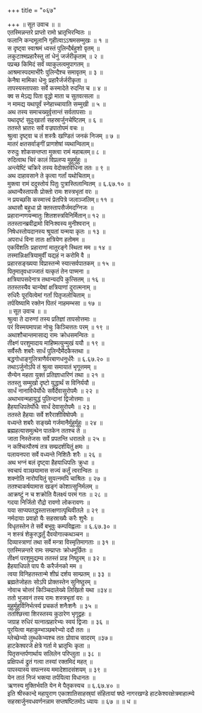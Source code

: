 +++
title = "०६७"

+++
॥ सूत उवाच ॥ ॥  
एतस्मिन्नन्तरे प्राप्तो रामो भ्रातृभिरन्वितः ॥  
फलानि कन्दमूलानि गृहीत्वाऽऽश्रमसम्मुखः ॥ १ ॥  
स दृष्ट्वा स्वाश्रमं ध्वस्तं पुलिन्दैर्बहुशो वृतम् ॥  
लकुटाश्मप्रहारैस्तु तां धेनुं जर्जरीकृताम् ॥ २ ॥  
पप्रच्छ किमिदं सर्वं व्याकुलत्वमुपागतम् ॥  
आश्रमास्पदमाभीरैः पुलिन्दैश्च समावृतम् ॥ ३ ॥  
केनैषा मामिका धेनुः प्रहारैर्जर्जरीकृता ॥  
तापस्यस्तापसाः सर्वे कस्मादेते रुदन्ति च ॥ ४ ॥  
क्व स मेऽद्य पिता वृद्धो माता च सुतवत्सला ॥  
न मामद्य यथापूर्वं स्नेहाच्चायाति सम्मुखी ॥ ५ ॥  
अथ तस्य समाचख्युर्वृत्तान्तं सर्वतापसाः ॥  
यथादृष्टं सुदुःखार्ता सहस्रार्जुनचेष्टितम् ॥ ६ ॥  
ततस्ते भ्रातरः सर्वे वज्रपातोपमं वचः ॥  
श्रुत्वा दृष्ट्वा च तं शस्त्रैः खण्डितं जनकं निजम् ॥ ७ ॥  
मातरं क्षतसर्वाङ्गीं प्राणशेषां व्यथान्विताम्॥  
रुरुदुः शोकसन्तप्ता मुक्त्वा रामं महाबलम्॥ ८ ॥  
रुदित्वाथ चिरं कालं विप्रलप्य मुहुर्मुहुः ॥  
अन्त्येष्टिं चक्रिरे तस्य वेदोक्तविधिना ततः ॥ ९ ॥  
अथ दाहावसाने ते कृत्वा गर्तां यथोचिताम्॥  
मुक्त्वा रामं ददुस्तोयं पितुः पुत्रास्तिलान्वितम् ॥ ६.६७.१० ॥  
अथान्यैस्तापसैः प्रोक्तो रामः शस्त्रभृतां वरः ॥  
न प्रयच्छसि कस्मात्त्वं प्रेतपित्रे जलाञ्जलिम्॥ ११ ॥  
अथासौ बहुधा प्रो क्तस्तापसैर्जमदग्निजः ॥  
प्रहारान्गणयन्मातुः शितशस्त्रविनिर्मितान्॥ १२ ॥  
ततस्तानब्रवीद्रामो विनिःश्वस्य मुनीश्वरान् ॥  
निषेधस्तोयदानस्य श्रूयतां यन्मया कृतः ॥ १३ ॥  
अपराधं विना तातः क्षत्रियेण हतोमम ॥  
एकविंशतिः प्रहाराणां मातुरङ्गे स्थिता मम ॥ १४ ॥  
तस्मान्निःक्षत्रियामुर्वीं यद्यहं न करोमि वै ॥  
प्रहारसङ्ख्यया विप्रास्तन्मे स्यात्सर्वपातकम् ॥ १५ ॥  
पितृमातृवधाज्जातं यत्कृतं तेन पाप्मना ॥  
क्षत्रियापसदेनात्र तथान्यदपि कुत्सितम् ॥ १६ ॥  
ततस्तस्यैव चान्येषां क्षत्रियाणां दुरात्मनाम् ॥  
रुधिरैः पूरयित्वेमां गर्तां पितृजलोचिताम् ॥  
तर्पयिष्यामि रक्तेन पितरं नाहमम्भसा ॥ १७ ॥  
॥ सूत उवाच ॥ ॥  
श्रुत्वा ते दारुणां तस्य प्रतिज्ञां तापसोत्तमाः ॥  
परं विस्मयमापन्ना नोचुः किञ्चित्ततः परम् ॥ १९ ॥  
अथाशौचान्तमासाद्य रामः क्रोधसमन्वितः ॥  
तीक्ष्णं परशुमादाय माहिष्मत्युन्मुखं ययौ ॥ १९ ॥  
सर्वैस्तैः शबरैः सार्धं पुलिन्दैर्मेदकैस्तथा ॥  
बद्धगोधाङ्गुलित्राणैर्वरबाणधनुर्धरैः ॥ ६.६७.२० ॥  
तथाऽर्जुनोऽपि तं श्रुत्वा समायातं भृगूत्तमम् ॥  
सैन्येन महता युक्तं प्रतिज्ञाधारिणं तथा ॥ २१ ॥  
ततस्तु सम्मुखो दृष्टो युद्धार्थं स विनिर्ययौ ॥  
सार्धं नानाविधैर्योधैः सर्वैर्देवासुरोपमैः ॥ २२ ॥  
अथाभवन्महायुद्धं पुलिन्दानां द्विजोत्तमाः ॥  
हैहयाधिपतेर्योधैः सार्धं देवासुरोपमैः ॥ २३ ॥  
ततस्ते हैहयाः सर्वे शरैराशीविषोपमैः ॥  
वध्यन्ते शबरैः सङ्ख्ये गर्जमानैर्मुहुर्मुहुः ॥ २४ ॥  
ब्रह्महत्यासमुत्थेन पातकेन ततश्च ते ॥  
जाता निस्तेजसः सर्वे प्रपतन्ति धरातले ॥ २५ ॥  
न कश्चित्पौरुषं तत्र सम्प्रदर्शयितुं क्षमः ॥  
पलायनपरा सर्वे वध्यन्ते निशितैः शरैः ॥ २६ ॥  
अथ भग्नं बलं दृष्ट्वा हैहयाधिपतिः क्रुधा ॥  
स्वचापं वाञ्छयामास सज्यं कर्तुं त्वरान्वितः ॥  
शक्नोति नारोपयितुं सुयत्नमपि चाश्रितः ॥ २७ ॥  
ततश्चाकर्षयामास खङ्गं कोशात्सुनिर्मलम् ॥  
आक्रष्टुं न च शक्रोति वैलक्ष्यं परमं गतः ॥ २८ ॥  
गदया निर्जितो रौद्रो रावणो लोकरावणः ॥  
यया साप्यपतद्धस्तात्तत्क्षणात्पृथिवीतले ॥ २९ ॥  
नर्मदायाः प्रवाहो यैः सहस्राख्यैः करैः शुभैः ॥  
विधृतस्तेन ते सर्वे बभूवुः कम्पविह्वलाः ॥ ६.६७.३० ॥  
न शस्त्रं शेकुरुद्धर्तुं दैवयोगात्कथञ्चन ॥  
दिव्यास्त्राणां तथा सर्वे मन्त्रा विस्मृतिमागताः ॥ ३१ ॥  
एतस्मिन्नन्तरे रामः सम्प्राप्तः क्रोधमूर्छितः ॥  
तीक्ष्णं परशुमुद्यम्य ततस्तं प्राह निष्ठुरम् ॥ ३२ ॥  
हैहयाधिपते पाप यैः करैर्जनको मम ॥  
त्वया विनिहतस्तान्मे शीघ्रं दर्शय साम्प्रतम् ॥ ३३ ॥  
ब्रह्मतेजोहतः सोऽपि प्रोक्तस्तेन सुनिष्ठुरम् ॥  
नोवाच चोत्तरं किञ्चिदालेख्ये लिखितो यथा ॥३४॥  
ततो भुजवनं तस्य रामः शस्त्रभृतां वरः ॥  
मुहुर्मुहुर्विनिर्भर्त्स्य प्रचकर्त शनैःशनैः ॥ ३५ ॥  
ततश्छित्त्वा शिरस्तस्य कुठारेण भृगूद्वहः ॥  
जग्राह रुधिरं यत्नात्प्रहारेभ्यः स्वयं द्विजाः ॥ ३६ ॥  
पूरयित्वा महाकुम्भाञ्छबरेभ्यो ददौ ततः ॥  
म्लेच्छेभ्यो लुब्धकेभ्यश्च ततः प्रोवाच सादरम् ॥३७॥  
हाटकेश्वरजे क्षेत्रे गर्ता मे भ्रातृभिः कृता ॥  
पितृसन्तर्पणार्थाय सलिलेन परिप्लुता ॥ ३८ ॥  
प्रक्षिपध्वं द्रुतं गत्वा तस्यां रक्तमिदं महत् ॥  
पापस्यास्य सपत्नस्य ममादेशादसंशयम् ॥ ३९ ॥  
येन तातं निजं भक्त्या तर्पयित्वा विधानतः ॥  
ऋणस्य मुक्तिर्भवति येन मे पैतृकस्यच ॥ ६.६७.४० ॥  
इति श्रीस्कान्दे महापुराण एकाशातिसाहस्र्यां संहितायां षष्ठे नागरखण्डे हाटकेश्वरक्षेत्रमाहात्म्ये सहस्रार्जुनवधवर्णनन्नाम सप्तषष्टितमोऽ ध्यायः ॥ ६७ ॥ ॥ ध ॥